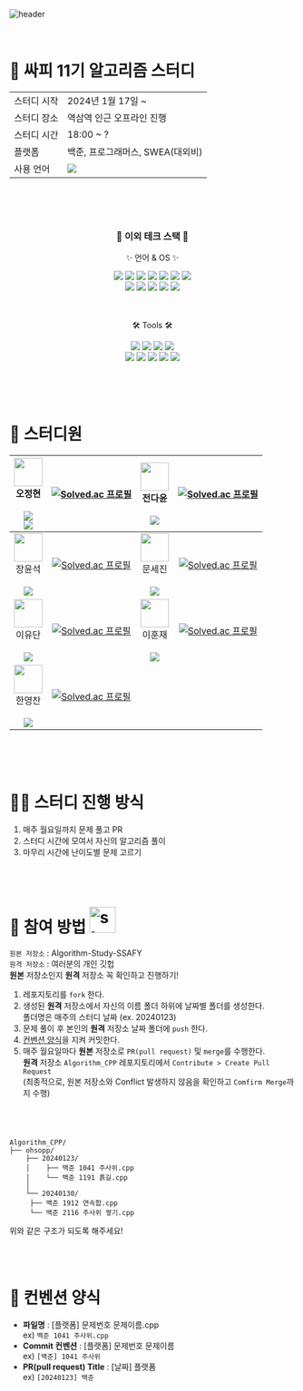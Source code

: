 
![header](https://capsule-render.vercel.app/api?type=venom&color=auto&height=300&section=header&text=Algorithm%20Study&fontSize=90&animation=twinkling)

</br>


# 🐳 싸피 11기 알고리즘 스터디

<table>
  <tr>
    <td>스터디 시작</td>
    <td>2024년 1월 17일 ~</td>
  </tr>
  <tr>
    <td>스터디 장소</td>
    <td>역삼역 인근 오프라인 진행</td>
  </tr>
  <tr>
    <td>스터디 시간</td>
    <td>18:00 ~ ?</td>
  </tr>
  <tr>
    <td>플랫폼</td>
    <td>백준, 프로그래머스, SWEA(대외비)</td>
  </tr>
  <tr>
    <td>사용 언어</td>
    <td><img src="https://img.shields.io/badge/C++-00599C?style=flat&logo=C%2B%2B&logoColor=white" /></td>
  </tr>
</table>

<br/><br/><br/>
<div align=center>
	<h3>👾 이외 테크 스택 👾</h3>
	<p>✨ 언어 & OS ✨</p>
</div>
<div align="center">
  <img src="https://img.shields.io/badge/C++-00599C?style=flat&logo=C%2B%2B&logoColor=white" />
  <img src="https://img.shields.io/badge/python-3670A0?style=flate&logo=python&logoColor=ffdd54" />
	<img src="https://img.shields.io/badge/Java-007396?style=flat&logo=Conda-Forge&logoColor=white" />
	<img src="https://img.shields.io/badge/HTML5-E34F26?style=flat&logo=HTML5&logoColor=white" />
	<img src="https://img.shields.io/badge/CSS3-1572B6?style=flat&logo=CSS3&logoColor=white" />
	<img src="https://img.shields.io/badge/JavaScript-F7DF1E?style=flat&logo=JavaScript&logoColor=white" />
	<img src="https://img.shields.io/badge/Ruby-CC342D?style=flat&logo=Ruby&logoColor=white" />
  </br>
  <img src="https://img.shields.io/badge/Windows-1E90FF?style=flat&logo=windows&logoColor=white" />
  <img src="https://img.shields.io/badge/mac%20os-000000?style=flat&logo=apple&logoColor=white" />
	<img src="https://img.shields.io/badge/Linux-FCC624?style=flat&logo=Linux&logoColor=white" />
  <img src="https://img.shields.io/badge/Ubuntu-E95420?style=flat&logo=ubuntu&logoColor=white" />
  <img src="https://img.shields.io/badge/WSL-0a97f5?style=flat&logo=linux&logoColor=white" />
  
</div>
</br></br>
<div align=center>
	<p>🛠 Tools 🛠</p>
</div>
<div align=center>
	<img src="https://img.shields.io/badge/Eclipse-2C2255?style=flat&logo=EclipseIDE&logoColor=white" />
	<img src="https://img.shields.io/badge/Visual%20Studio-5C2D91?style=flat&logo=Visual%20Studio&logoColor=white" />
	<img src="https://img.shields.io/badge/Visual%20Studio%20Code-007ACC?style=flat&logo=visualstudiocode&logoColor=white" />
  <img src="https://img.shields.io/badge/Intellij%20Idea-000?logo=intellij-idea&style=flat&logoColor=white" />
  </br>
<img src="https://img.shields.io/badge/PyCharm-000000?style=flat&logo=PyCharm&logoColor=white" />
  <img src="https://img.shields.io/badge/Xcode-007ACC?style=flat&logo=Xcode&logoColor=white" />
  <img src="https://img.shields.io/badge/Notion-000000?style=flat&logo=notion&logoColor=white" />
  <img src="https://img.shields.io/badge/GitHub-181717?style=flat&logo=GitHub&logoColor=white" />
  <img src="https://img.shields.io/badge/Colab-F9AB00?style=flat&logo=googlecolab&color=525252" />
</div>

</br></br></br>

# 🦧 스터디원
|<a href="https://github.com/ohsopp"><img src="https://avatars.githubusercontent.com/ohsopp" width="50px;" alt=""></a><div>오정현</div></br><a href="https://github.com/ohsopp"><img src="https://img.shields.io/badge/GitHub-181717?style=flat&logo=GitHub&logoColor=white"></a></br><a href="https://github.com/ohsopp"><img src="https://img.shields.io/badge/Gmail-D14836?style=flat&logo=gmail&logoColor=white"></a>|[![Solved.ac 프로필](http://mazassumnida.wtf/api/v2/generate_badge?boj=wjdgus0545)](https://solved.ac/wjdgus0545)|<a href="https://github.com/JeonDY"><img src="https://avatars.githubusercontent.com/JeonDY" width="50px;" alt=""></a><div>전다윤</div></br><a href="https://github.com/JeonDY"><img src="https://img.shields.io/badge/GitHub-181717?style=flat&logo=GitHub&logoColor=white"></a>|[![Solved.ac 프로필](http://mazassumnida.wtf/api/v2/generate_badge?boj=pon04074)](https://solved.ac/pon04074)|
|:----:|:------:|:----:|:------:|
|<a href="https://github.com/yoonseok99"><img src="https://avatars.githubusercontent.com/yoonseok99" width="50px;" alt=""></a><div>장윤석</div></br><a href="https://github.com/yoonseok99"><img src="https://img.shields.io/badge/GitHub-181717?style=flat&logo=GitHub&logoColor=white"></a>|[![Solved.ac 프로필](http://mazassumnida.wtf/api/v2/generate_badge?boj=jys0445)](https://solved.ac/jys0445)|<a href="https://github.com/sejinmoon"><img src="https://avatars.githubusercontent.com/sejinmoon" width="50px;" alt=""></a><div>문세진</div></br><a href="https://github.com/sejinmoon"><img src="https://img.shields.io/badge/GitHub-181717?style=flat&logo=GitHub&logoColor=white"></a>|[![Solved.ac 프로필](http://mazassumnida.wtf/api/v2/generate_badge?boj=moonsejin0401)](https://solved.ac/moonsejin0401)|
|<a href="https://github.com/sakamii"><img src="https://avatars.githubusercontent.com/sakamii" width="50px;" alt=""></a><div>이유단</div></br><a href="https://github.com/sakamii"><img src="https://img.shields.io/badge/GitHub-181717?style=flat&logo=GitHub&logoColor=white"></a>|[![Solved.ac 프로필](http://mazassumnida.wtf/api/v2/generate_badge?boj=sakamii)](https://solved.ac/sakamii)|<a href="https://github.com/hoonjae4"><img src="https://avatars.githubusercontent.com/hoonjae4" width="50px;" alt=""></a><div>이훈재</div></br><a href="https://github.com/hoonjae4"><img src="https://img.shields.io/badge/GitHub-181717?style=flat&logo=GitHub&logoColor=white"></a>|[![Solved.ac 프로필](http://mazassumnida.wtf/api/v2/generate_badge?boj=dlgjsdn999)](https://solved.ac/dlgjsdn999)|
|<a href="https://github.com/hanmango.o"><img src="https://avatars.githubusercontent.com/hanmamgo.o" width="50px;" alt=""></a><div>한영찬</div></br><a href="https://github.com/hanmango.o"><img src="https://img.shields.io/badge/GitHub-181717?style=flat&logo=GitHub&logoColor=white"></a>|[![Solved.ac 프로필](http://mazassumnida.wtf/api/v2/generate_badge?boj=hanmango.o)](https://solved.ac/hanmango.o)||


</br></br></br>

# 🤷‍♂️ 스터디 진행 방식
1. 매주 월요일까지 문제 풀고 PR
2. 스터디 시간에 모여서 자신의 알고리즘 풀이
3. 마무리 시간에 난이도별 문제 고르기

<br/><br/>
# 🧩 참여 방법 <img width="46" alt="star3" src="https://user-images.githubusercontent.com/78655692/151471989-9e21d7a8-a7b6-44b0-b598-2bb204b56b00.png">
`원본 저장소` : Algorithm-Study-SSAFY </br>
`원격 저장소` : 여러분의 개인 깃헙 </br>
**원본** 저장소인지 **원격** 저장소 꼭 확인하고 진행하기!
1. 레포지토리를 `fork` 한다.
2. 생성된 **원격** 저장소에서 자신의 이름 폴더 하위에 날짜별 폴더를 생성한다. <br/> 폴더명은 매주의 스터디 날짜 (ex. 20240123)
3. 문제 풀이 후 본인의 **원격** 저장소 날짜 폴더에 `push` 한다.
4. <span><a href="#jump">컨벤션 양식</a></span>을 지켜 커밋한다.
5. 매주 월요일마다 **원본** 저장소로 `PR(pull request)` 및 `merge`를 수행한다. <br/> **원격** 저장소 `Algorithm_CPP` 레포지토리에서 `Contribute > Create Pull Request` <br/> (최종적으로, 원본 저장소와 Conflict 발생하지 않음을 확인하고 `Comfirm Merge`까지 수행)

</br></br>

###
```
Algorithm_CPP/
├── ohsopp/
    ├── 20240123/
    │	 ├── 백준 1041 주사위.cpp
    │	 └── 백준 1191 흙길.cpp
    │
    └── 20240130/
   	 ├── 백준 1912 연속합.cpp
   	 └── 백준 2116 주사위 쌓기.cpp
```

위와 같은 구조가 되도록 해주세요!

</br></br>

<h1 id="jump">🎨 컨벤션 양식</h1>

* **파일명** : [플랫폼] 문제번호 문제이름.cpp <br/> ex) `백준 1041 주사위.cpp` <br/>
* **Commit 컨벤션** : [플랫폼] 문제번호 문제이름 <br/> ex) `[백준] 1041 주사위` <br/>
* **PR(pull request) Title** : [날짜] 플랫폼 <br/> ex) `[20240123] 백준` <br/>


</br></br>

